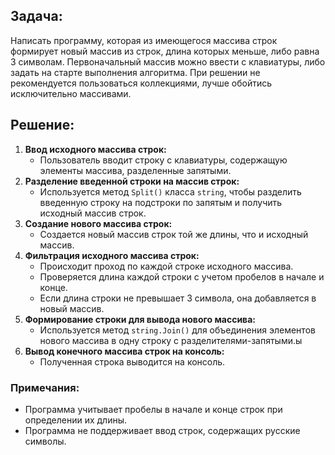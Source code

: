 ## Задача:
Написать программу, которая из имеющегося массива строк формирует новый массив из строк, длина которых меньше, либо равна 3 символам. Первоначальный массив можно ввести с клавиатуры, либо задать на старте выполнения алгоритма. При решении не рекомендуется пользоваться коллекциями, лучше обойтись исключительно массивами.

## Решение:
1. **Ввод исходного массива строк:**
   - Пользователь вводит строку с клавиатуры, содержащую элементы массива, разделенные запятыми.
2. **Разделение введенной строки на массив строк:**
   - Используется метод `Split()` класса `string`, чтобы разделить введенную строку на подстроки по запятым и получить исходный массив строк.
3. **Создание нового массива строк:**
   - Создается новый массив строк той же длины, что и исходный массив.
4. **Фильтрация исходного массива строк:**
   - Происходит проход по каждой строке исходного массива.
   - Проверяется длина каждой строки с учетом пробелов в начале и конце.
   - Если длина строки не превышает 3 символа, она добавляется в новый массив.
5. **Формирование строки для вывода нового массива:**
   - Используется метод `string.Join()` для объединения элементов нового массива в одну строку с разделителями-запятыми.ы
6. **Вывод конечного массива строк на консоль:**
   - Полученная строка выводится на консоль.

### Примечания:
- Программа учитывает пробелы в начале и конце строк при определении их длины.
- Программа не поддерживает ввод строк, содержащих русские символы.
